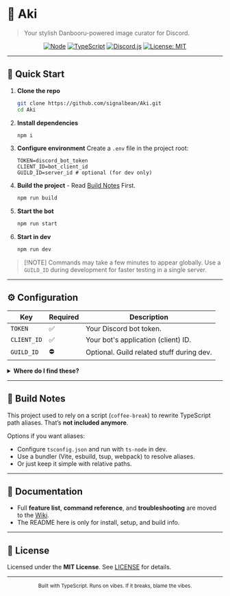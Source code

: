 # 🌸 Aki

> Your stylish Danbooru-powered image curator for Discord.

<p align="center">
  <a href="https://nodejs.org/"><img alt="Node" src="https://img.shields.io/badge/Node-22.18.0-2ea44f"></a>
  <a href="https://www.typescriptlang.org/"><img alt="TypeScript" src="https://img.shields.io/badge/TypeScript-5.9.2-3178c6"></a>
  <a href="https://discord.js.org/"><img alt="Discord.js" src="https://img.shields.io/badge/Discord.js-14.22.1-5865F2"></a>
  <a href="LICENSE"><img alt="License: MIT" src="https://img.shields.io/badge/License-MIT-yellow.svg"></a>
</p>

---

## 🚀 Quick Start

1. **Clone the repo**

   ```bash
   git clone https://github.com/signalbean/Aki.git
   cd Aki
   ```

2. **Install dependencies**

   ```bash
   npm i
   ```

3. **Configure environment**
   Create a `.env` file in the project root:

   ```env
   TOKEN=discord_bot_token
   CLIENT_ID=bot_client_id
   GUILD_ID=server_id # optional (for dev only)
   ```

4. **Build the project** - Read [Build Notes](#-build-notes) First.

   ```bash
   npm run build
   ```

5. **Start the bot**

   ```bash
   npm run start
   ```

6. **Start in dev**

   ```bash
   npm run dev
   ```

> \[!NOTE]
> Commands may take a few minutes to appear globally. Use a `GUILD_ID` during development for faster testing in a single server.

---

## ⚙️ Configuration

| Key         | Required | Description                               |
| ----------- | -------- | ----------------------------------------- |
| `TOKEN`     | ✅       | Your Discord bot token.                   |
| `CLIENT_ID` | ✅       | Your bot's application (client) ID.       |
| `GUILD_ID`  | ⛔️       | Optional. Guild related stuff during dev. |

<details>
<summary><strong>Where do I find these?</strong></summary>

* **TOKEN**: Discord Developer Portal → Applications → *Your App* → Bot → **Reset Token**
* **CLIENT\_ID**: Developer Portal → Applications → *Your App* → General Information
* **GUILD\_ID**: Right‑click your server → **Copy ID** (enable Developer Mode in Discord settings if needed)

</details>

---

## 🧱 Build Notes

This project used to rely on a script (`coffee-break`) to rewrite TypeScript path aliases. That’s **not included anymore**.

Options if you want aliases:

* Configure `tsconfig.json` and run with `ts-node` in dev.
* Use a bundler (Vite, esbuild, tsup, webpack) to resolve aliases.
* Or just keep it simple with relative paths.

---

## 📜 Documentation

* Full **feature list**, **command reference**, and **troubleshooting** are moved to the [Wiki](https://github.com/signalbean/Aki/wiki).
* The README here is only for install, setup, and build info.

---

## 📜 License

Licensed under the **MIT License**. See [LICENSE](LICENSE) for details.

---

<p align="center"><sub>Built with TypeScript. Runs on vibes. If it breaks, blame the vibes.</sub></p>
